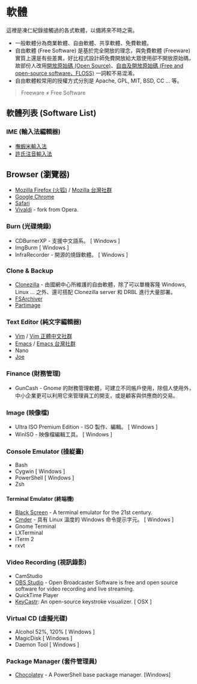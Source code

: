 # 軟體

這裡是凍仁紀錄接觸過的各式軟體，以備將來不時之需。

- 一般軟體分為商業軟體、自由軟體、共享軟體、免費軟體。
- 自由軟體 (Free Software) 是基於完全開放的理念，與免費軟體 (Freeware) 實質上還是有些差異，好比程式設計師免費開放給大眾使用卻不開放原始碼，故部份人改用[開放原始碼 (Open Source)][open_source]、[自由及開放原始碼 (Free and open-source software，FLOSS)][floss] 一詞較不易混淆。
- 自由軟體較常用的授權方式分別是 Apache, GPL, MIT, BSD, CC ... 等。

> Freeware ≠ Free Software

[open_source]: https://zh.wikipedia.org/wiki/开放源代码
[floss]: https://zh.wikipedia.org/wiki/自由及开放源代码软件


## 軟體列表 (Software List)

### IME (輸入法編輯器)

- [嘸蝦米輸入法][ovff]
- [許氏注音輸入法](hsu-key)

[ovff]: https://boshiamy.com
[hsu-key]: https://zh.wikipedia.org/wiki/%E8%87%AA%E7%84%B6%E8%BC%B8%E5%85%A5%E6%B3%95#.E8.A8.B1.E6.B0.8F.E9.8D.B5.E7.9B.A4


## Browser (瀏覽器)

* [Mozilla Firefox (火狐)][firefox] / [Mozilla 台灣社群][moztw]
* [Google Chrome][chrome]
* [Safari][safari]
* [Vivaldi][vivaldi] - fork from Opera.

[firefox]: https://moztw.org/firefox/
[moztw]: https://moztw.org
[chrome]: https://www.google.com.tw/chrome/
[safari]: http://www.apple.com/tw/safari/
[vivaldi]: https://vivaldi.com/?lang=zh_TW


### Burn (光碟燒錄)

- CDBurnerXP - 支援中文語系。 [ Windows ]
- ImgBurm [ Windows ]
- InfraRecorder - 開源的燒錄軟體。 [ Windows ]


### Clone & Backup

- [Clonezilla][clonezilla] - 由國網中心所維護的自由軟體，除了可以單機客隆 Windows, Linux ... 之外、還可搭配 Clonezilla server 和 DRBL 進行大量部署。
- [FSArchiver][fsarchiver]
- [Partimage][partimage]

[clonezilla]: http://clonezilla.nchc.org.tw/
[fsarchiver]: http://www.fsarchiver.org/
[partimage]: http://www.partimage.org/


### Text Editor (純文字編輯器)

- [Vim][vim] / [Vim 正體中文社群][vim_tw]
- [Emacs][emacs] / [Emacs 台灣社群][emacs_tw]
- Nano
- [Joe][joe]

[vim]: http://www.vim.org/
[vim_tw]: http://www.vim.tw/
[emacs]: https://www.gnu.org/software/emacs/
[emacs_tw]: http://emacser.tw
[joe]: http://joe-editor.sourceforge.net/

### Finance (財務管理)

- GunCash - Gnome 的財務管理軟體，可建立不同帳戶使用，除個人使用外，中小企業更可以利用它來管理員工的開支，或是顧客與供應商的交易。


### Image (映像檔)

- Ultra ISO Premium Edition - ISO 製作、編輯。 [ Windows ]
- WinISO - 映像檔編輯工具。 [ Windows ]


### Console Emulator (操緃臺)

- Bash
- Cygwin [ Windows ]
- PowerShell [ Windows ]
- Zsh

#### Terminal Emulator (終端機)

- [Black Screen][black_screen] - A terminal emulator for the 21st century.
- [Cmder][cmder] - 具有 Linux 溫度的 Windows 命令提示字元。 [ Windows ]
- Gnome Terminal
- LXTerminal
- iTerm 2
- rxvt

[black_screen]: https://github.com/shockone/black-screen
[cmder]: http://cmder.net


### Video Recording (視訊錄影)

- CamStudio
- [OBS Studio][obs] - Open Broadcaster Software is free and open source software for video recording and live streaming.
- QuickTime Player
- [KeyCastr][keycastr]: An open-source keystroke visualizer. [ OSX ]

[keycastr]: https://github.com/keycastr/keycastr
[obs]: https://obsproject.com


### Virtual CD (虛擬光碟)

- Alcohol 52%, 120% [ Windows ]
- MagicDisk [ Windows ]
- Daemon Tool [ Windows ]


### Package Manager (套件管理員)

- [Chocolatey](chocolatey) - A PowerShell base package manager. [Windows]

[chocolatey]: https://chocolatey.org/
